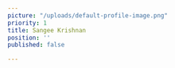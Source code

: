 ```yaml
---
picture: "/uploads/default-profile-image.png"
priority: 1
title: Sangee Krishnan
position: ''
published: false

---
```

